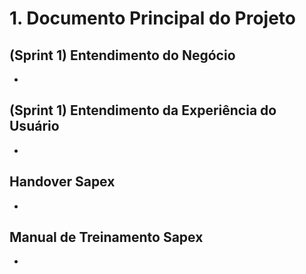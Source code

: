 # 1. Documento Principal do Projeto


## (Sprint 1) Entendimento do Negócio

- 

## (Sprint 1) Entendimento da Experiência do Usuário

-

## Handover Sapex

- 

## Manual de Treinamento Sapex

-

